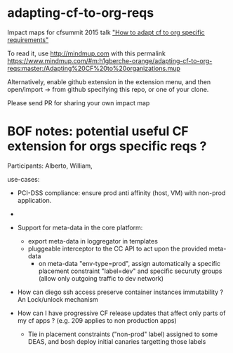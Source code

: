 # adapting-cf-to-org-reqs
Impact maps for cfsummit 2015 talk ["How to adapt cf to org specific requirements"](http://cfsummit2015.sched.org/event/4ae1613af9d05e6f84ead3bcdab8ee30?iframe=no#.VT-5_uHTK8g)

To read it, use http://mindmup.com with this permalink https://www.mindmup.com/#m:h1gberche-orange/adapting-cf-to-org-reqs:master:/Adapting%20CF%20to%20organizations.mup 

Alternatively, enable github extension in the extension menu, and then open/import -> from github specifying this repo, or one of your clone.

Please send PR for sharing your own impact map

# BOF notes: potential useful CF extension for orgs specific reqs ?

Participants: Alberto, William, 

use-cases:
* PCI-DSS compliance: ensure prod anti affinity (host, VM) with non-prod application.
* 

* Support for meta-data in the core platform:
  * export meta-data in loggregator in templates
  * pluggeable interceptor to the CC API to act upon the provided meta-data
    * on meta-data "env-type=prod", assign automatically a specific placement constraint "label=dev" and specific securuty groups (allow only outgoing traffic to dev network)
* How can diego ssh access preserve container instances immutability ? An Lock/unlock mechanism
* How can I have progressive CF release updates that affect only parts of my cf apps ? (e.g. 209 applies to non production apps)
  * Tie in placement constraints ("non-prod" label) assigned to some DEAS, and bosh deploy initial canaries targetting those labels


